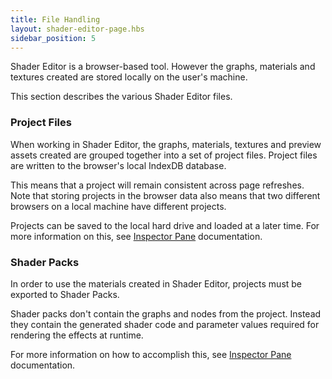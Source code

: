 ```yaml
---
title: File Handling
layout: shader-editor-page.hbs
sidebar_position: 5
---
```


Shader Editor is a browser-based tool. However the graphs, materials and textures created are stored locally on the user's machine.

This section describes the various Shader Editor files.

### Project Files

When working in Shader Editor, the graphs, materials, textures and preview assets created are grouped together into a set of project files. Project files are written to the browser's local IndexDB database.

This means that a project will remain consistent across page refreshes. Note that storing projects in the browser data also means that two different browsers on a local machine have different projects.

Projects can be saved to the local hard drive and loaded at a later time. For more information on this, see [Inspector Pane][1] documentation.

### Shader Packs

In order to use the materials created in Shader Editor, projects must be exported to Shader Packs.

Shader packs don't contain the graphs and nodes from the project. Instead they contain the generated shader code and parameter values required for rendering the effects at runtime.

For more information on how to accomplish this, see [Inspector Pane][1] documentation.

[1]: /shader-editor/window-layout/inspector-pane